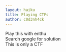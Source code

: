 ```yaml
---
layout: haiku
title: Playing CTFs
author: c0d3nh4ck
---
```


Play this with enthu<br>
Search google for solution<br>
This is only a CTF<br>
